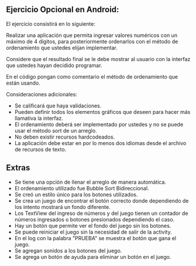 ## Ejercicio Opcional en Android:



El ejercicio consistirá en lo siguiente:

Realizar una aplicación que permita ingresar valores numéricos con un máximo de 4 dígitos, para posteriormente ordenarlos con el método de ordenamiento que ustedes elijan implementar.

Considere que el resultado final se le debe mostrar al usuario con la interfaz que ustedes hayan decidido programar.

En el código pongan como comentario el método de ordenamiento que están usando.

Consideraciones adicionales:

-   Se calificará que haya validaciones.
-   Pueden definir todos los elementos gráficos que deseen para hacer más llamativa la interfaz.
-   El ordenamiento deberá ser implementado por ustedes y no se puede usar el método sort de un arreglo.
-   No deben existir recursos hardcodeados.
-   La aplicación debe estar en por lo menos dos idiomas desde el archivo de recursos de texto.

## Extras

 - Se tiene una opción de llenar el arreglo de manera automática.
 - El ordenamiento utilizado fue Bubble Sort Bidireccional.
 - Se creó un estilo único para los botones utilizados.
 - Se crea un juego de encontrar el botón correcto donde dependiendo de los intento mostrará un fondo diferente.
 - Los TextView del ingreso de números y del juego tienen un contador de números ingresados o botones presionados dependiendo el caso.
 - Hay un botón que permite ver el fondo del juego sin los botones.
 - Se puede reiniciar el juego sin la necesidad de salir de la activity.
 - En el log con la palabra "PRUEBA" se muestra el botón que gana el juego.
 - Se agregan sonidos a los botones del juego.
 -  Se agrega un botón de ayuda para eliminar un botón en el juego.
 